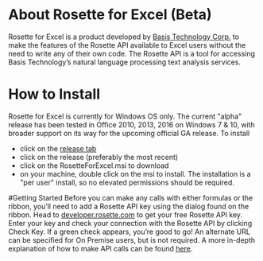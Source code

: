 # About Rosette for Excel (Beta)
Rosette for Excel is a product developed by [Basis Technology Corp.](basistech.com) to make the features of the Rosette API available to Excel users without the need to write any of their own code. The Rosette API is a tool for accessing Basis Technology’s natural language processing text analysis services. 
# How to Install  
Rosette for Excel is currently for Windows OS only. The current "alpha" release has been tested in Office 2010, 2013, 2016 on Windows 7 & 10, with broader support on its way for the upcoming official GA release.
To install 
- click on the [release tab](https://github.com/rosette-api-community/rosette-for-excel/releases)
- click on the release (preferably the most recent)
- click on the RosetteForExcel.msi to download
- on your machine, double click on the msi to install. The installation is a "per user" install, so no elevated permissions should be required.

#Getting Started
Before you can make any calls with either formulas or the ribbon, you’ll need to add a Rosette API key using the dialog found on the ribbon. Head to [developer.rosette.com](developer.rosette.com) to get your free Rosette API key. Enter your key and check your connection with the Rosette API by clicking Check Key. If a green check appears, you’re good to go! An alternate URL can be specified for On Premise users, but is not required. A more in-depth explanation of how to make API calls can be found [here](UseInfo.md).
